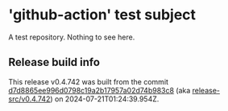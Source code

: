 # 'github-action' test subject

A test repository. Nothing to see here.


## Release build info

This release v0.4.742 was built from the commit [d7d8865ee996d0798c19a2b17957a02d74b983c8](https://github.com/kattecon/gh-release-test-ga/tree/d7d8865ee996d0798c19a2b17957a02d74b983c8) (aka [release-src/v0.4.742](https://github.com/kattecon/gh-release-test-ga/tree/release-src/v0.4.742)) on 2024-07-21T01:24:39.954Z.
        
